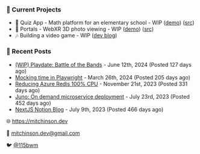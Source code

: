 ### 📌 Current Projects
- 📝 Quiz App - Math platform for an elementary school - WIP ([demo](https://quiz-staging.mitchinson.dev/)) ([src](https://github.com/bmitchinson/budget-entry))
- 📸 Portals - WebXR 3D photo viewing - WIP ([demo](https://portals.mitchinson.dev/)) ([src](https://github.com/bmitchinson/vr-jpg-viewer-webxr))
- 🎶 Building a video game - WIP ([dev blog](https://blog.mitchinson.dev/playdate-dev-one))

### 📝 Recent Posts

- [(WIP) Playdate: Battle of the Bands](https://blog.mitchinson.dev/playdate-dev-one) - June 12th, 2024 (Posted 127 days ago)
- [Mocking time in Playwright](https://blog.mitchinson.dev/playwright-mock-time) - March 26th, 2024 (Posted 205 days ago)
- [Reducing Azure Redis 100% CPU](https://blog.mitchinson.dev/redis-cpu) - November 21st, 2023 (Posted 331 days ago)
- [Juno: On demand microservice deployment](https://blog.mitchinson.dev/juno) - July 23rd, 2023 (Posted 452 days ago)
- [NextJS Notion Blog](https://blog.mitchinson.dev/blog-2023) - July 9th, 2023 (Posted 466 days ago)

🌐 https://mitchinson.dev

💌 mitchinson.dev@gmail.com

🐦 [@115bwm](https://twitter.com/115bwm)